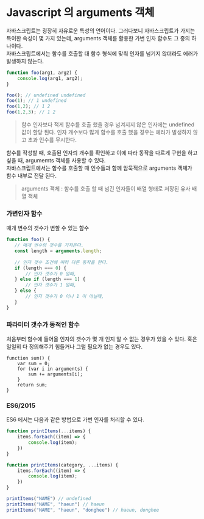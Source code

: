 # Javascript 의 arguments 객체
자바스크립트는 굉장히 자유로운 특성의 언어이다. 
그러다보니 자바스크립트가 가지는 특이한 속성이 몇 가지 있는데, arguments 객체를 활용한 가변 인자 함수도 그 중의 하나이다.</br>
자바스크립트에서는 함수를 호출할 대 함수 형식에 맞춰 인자를 넘기지 않더라도 에러가 발생하지 않는다. 

```javascript
function foo(arg1, arg2) {
    console.log(arg1, arg2);
}

foo(); // undefined undefined
foo(1); // 1 undefined
foo(1,2); // 1 2
foo(1,2,3); // 1 2
```
> 함수 인자보다 적게 함수를 호출 했을 경우 넘겨지지 않은 인자에는 undefined 값이 할당 된다. 
> 인자 개수보다 많게 함수를 호출 했을 경우는 에러가 발생하지 않고 초과 인수를 무시한다. 

함수를 작성할 때, 호출된 인자릐 개수를 확인하고 이에 따라 동작을 다르게 구현을 하고 싶을 때, argumemts 객체를 사용할 수 있다.</br>
자바스크립트에서는 함수를 호출할 때 인수들과 함께 암묵적으로 arguments 객체가 함수 내부로 전달 된다. 
> arguments 객체 : 함수를 호출 할 때 넘긴 인자들이 배열 형태로 저장된 유사 배열 객체

### 가변인자 함수
매개 변수의 갯수가 변할 수 있는 함수

```javascript
function foo() {
   // 매개 변수의 갯수를 가져온다.
   const length = arguments.length;
   
   // 인자 갯수 조건에 따라 다른 동작을 한다. 
   if (length === 0) {
       // 인자 갯수가 0 일때, 
   } else if (length === 1) {
       // 인자 갯수가 1 일때, 
   } else {
       // 인자 갯수가 0 이나 1 이 아닐때, 
   }
}
```

### 파라미터 갯수가 동적인 함수
처음부터 함수에 들어올 인자의 갯수가 몇 개 인지 알 수 없는 경우가 있을 수 있다. 혹은 일일히 다 정의해주기 힘들거나 그럴 필요가 없는 경우도 있다.
```
function sum() {
    var sum = 0;
    for (var i in arguments) {
        sum += arguments[i];
    }
    return sum;
}
```

### ES6/2015
ES6 에서는 다음과 같은 방법으로 가변 인자를 처리할 수 있다. 
```javascript
function printItems(...items) {
    items.forEach((item) => {
        console.log(item);
    })
}
```

```javascript
function printItems(category, ...items) {
    items.forEach((item) => {
        console.log(item);
    })
}

printItems("NAME") // undefined
printItems("NAME", "haeun") // haeun
printItems("NAME", "haeun", "donghee") // haeun, donghee
```

